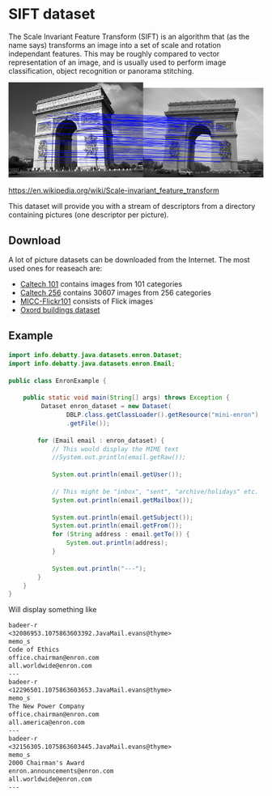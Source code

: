 # SIFT dataset
The Scale Invariant Feature Transform (SIFT) is an algorithm that (as the name says) transforms an image into a set of scale and rotation independant features. This may be roughly compared to vector representation of an image, and is usually used to perform image classification, object recognition or panorama stitching.

![SIFT matching on different pictures of the same building](./sift_matching.png)

https://en.wikipedia.org/wiki/Scale-invariant_feature_transform

This dataset will provide you with a stream of descriptors from a directory containing pictures (one descriptor per picture).

## Download
A lot of picture datasets can be downloaded from the Internet. The most used ones for reaseach are:
* [Caltech 101](http://www.vision.caltech.edu/Image_Datasets/Caltech101/) contains images from 101 categories
* [Caltech 256](http://www.vision.caltech.edu/Image_Datasets/Caltech256/) contains 30607 images from 256 categories
* [MICC-Flickr101](http://www.micc.unifi.it/vim/datasets/micc-flickr-101/) consists of Flick images
* [Oxord buildings dataset](http://www.robots.ox.ac.uk/~vgg/data/oxbuildings/index.html)


## Example
```java
import info.debatty.java.datasets.enron.Dataset;
import info.debatty.java.datasets.enron.Email;

public class EnronExample {

    public static void main(String[] args) throws Exception {
         Dataset enron_dataset = new Dataset(
                DBLP.class.getClassLoader().getResource("mini-enron")
                .getFile());

        for (Email email : enron_dataset) {
            // This would display the MIME text
            //System.out.println(email.getRaw());

            System.out.println(email.getUser());

            // This might be "inbox", "sent", "archive/holidays" etc.
            System.out.println(email.getMailbox());

            System.out.println(email.getSubject());
            System.out.println(email.getFrom());
            for (String address : email.getTo()) {
                System.out.println(address);
            }

            System.out.println("---");
        }
    }
}
```

Will display something like

```
badeer-r
<32086953.1075863603392.JavaMail.evans@thyme>
memo_s
Code of Ethics
office.chairman@enron.com
all.worldwide@enron.com
---
badeer-r
<12296501.1075863603653.JavaMail.evans@thyme>
memo_s
The New Power Company
office.chairman@enron.com
all.america@enron.com
---
badeer-r
<32156305.1075863603445.JavaMail.evans@thyme>
memo_s
2000 Chairman's Award
enron.announcements@enron.com
all.worldwide@enron.com
---
```
